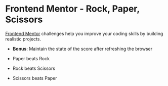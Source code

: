 # Frontend Mentor - Rock, Paper, Scissors

[Frontend Mentor](https://www.frontendmentor.io) challenges help you improve your coding skills by building realistic projects.

- **Bonus**: Maintain the state of the score after refreshing the browser

- Paper beats Rock
- Rock beats Scissors
- Scissors beats Paper
